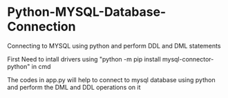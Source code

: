 # Python-MYSQL-Database-Connection
Connecting to MYSQL using python and perform  DDL and DML statements

First Need to intall drivers using "python -m pip install mysql-connector-python" in cmd

The codes in app.py will help to connect to mysql database using python and perform the DML and DDL operations on it
